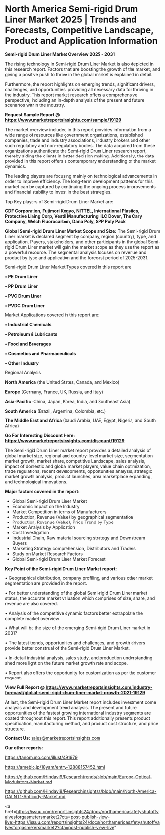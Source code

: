 # North America Semi-rigid Drum Liner Market 2025 | Trends and Forecasts, Competitive Landscape, Product and Application Information

<Strong> Semi-rigid Drum Liner Market Overview 2025 - 2031</strong>

The rising technology in Semi-rigid Drum Liner Market is also depicted in this research report. Factors that are boosting the growth of the market, and giving a positive push to thrive in the global market is explained in detail.

Furthermore, the report highlights on emerging trends, significant drivers, challenges, and opportunities, providing all necessary data for thriving in the industry. This report market research offers a comprehensive perspective, including an in-depth analysis of the present and future scenarios within the industry.

<strong>Request Sample Report @ <a href=https://www.marketreportsinsights.com/sample/19129>https://www.marketreportsinsights.com/sample/19129</a></strong>

The market overview included in this report provides information from a wide range of resources like government organizations, established companies, trade and industry associations, industry brokers and other such regulatory and non-regulatory bodies. The data acquired from these organizations authenticate the Semi-rigid Drum Liner research report, thereby aiding the clients in better decision making. Additionally, the data provided in this report offers a contemporary understanding of the market dynamics.

The leading players are focusing mainly on technological advancements in order to improve efficiency. The long-term development patterns for this market can be captured by continuing the ongoing process improvements and financial stability to invest in the best strategies.

Top Key players of Semi-rigid Drum Liner Market are:

<strong>CDF Corporation, Fujimori Kogyo, NITTEL, International Plastics, Protective Lining Corp, Vestil Manufacturing, ILC Dover, The Cary Company, Welch Fluorocarbon, Dana Poly, SPP Poly Pack</strong>

<strong><b>Global Semi-rigid Drum Liner Market Scope and Size:</b></strong>
The Semi-rigid Drum Liner market is declared segment by company, region (country), type, and application. Players, stakeholders, and other participants in the global Semi-rigid Drum Liner market will gain the market scope as they use the report as a powerful resource. The segmental analysis focuses on revenue and product by type and application and the forecast period of 2025-2031.

Semi-rigid Drum Liner Market Types covered in this report are:

<strong>• PE Drum Liner

• PP Drum Liner

• PVC Drum Liner

• PVDC Drum Liner</strong>

Market Applications covered in this report are:

<strong>• Industrial Chemicals

• Petroleum & Lubricants

• Food and Beverages

• Cosmetics and Pharmaceuticals

• Other Industry</strong> 

Regional Analysis

<strong>North America</strong> (the United States, Canada, and Mexico)

<strong>Europe</strong> (Germany, France, UK, Russia, and Italy)

<strong>Asia-Pacific</strong> (China, Japan, Korea, India, and Southeast Asia)

<strong>South America</strong> (Brazil, Argentina, Colombia, etc.)

<strong>The Middle East and Africa</strong> (Saudi Arabia, UAE, Egypt, Nigeria, and South Africa)

<strong>Go For Interesting Discount Here: <a href=https://www.marketreportsinsights.com/discount/19129>https://www.marketreportsinsights.com/discount/19129</a></strong>

The Semi-rigid Drum Liner market report provides a detailed analysis of global market size, regional and country-level market size, segmentation market growth, market share, competitive Landscape, sales analysis, impact of domestic and global market players, value chain optimization, trade regulations, recent developments, opportunities analysis, strategic market growth analysis, product launches, area marketplace expanding, and technological innovations.

<strong><b>Major factors covered in the report:</b></strong>
<ul>
  <li>Global Semi-rigid Drum Liner Market </li>
  <li>Economic Impact on the Industry</li>
  <li>Market Competition in terms of Manufacturers</li>
  <li>Production, Revenue (Value) by geographical segmentation</li>
  <li>Production, Revenue (Value), Price Trend by Type</li>
  <li>Market Analysis by Application</li>
  <li>Cost Investigation</li>
  <li>Industrial Chain, Raw material sourcing strategy and Downstream Buyers</li>
  <li>Marketing Strategy comprehension, Distributors and Traders</li>
  <li>Study on Market Research Factors</li>
  <li>Global Semi-rigid Drum Liner Market Forecast</li>
</ul>

<strong><b>Key Point of the Semi-rigid Drum Liner Market report:</b></strong>

• Geographical distribution, company profiling, and various other market segmentation are provided in the report.

• For better understanding of the global Semi-rigid Drum Liner market status, the accurate market valuation which comprises of size, share, and revenue are also covered.

• Analysis of the competitive dynamic factors better extrapolate the complete market overview

• What will be the size of the emerging Semi-rigid Drum Liner market in 2031?

• The latest trends, opportunities and challenges, and growth drivers provide better construal of the Semi-rigid Drum Liner Market.

• In-detail industrial analysis, sales study, and production understanding shed more light on the future market growth rate and scope.

• Report also offers the opportunity for customization as per the customer request.

<strong><b>View Full Report @ <a href=https://www.marketreportsinsights.com/industry-forecast/global-semi-rigid-drum-liner-market-growth-2021-19129>https://www.marketreportsinsights.com/industry-forecast/global-semi-rigid-drum-liner-market-growth-2021-19129</a></b></strong>


At last, the Semi-rigid Drum Liner Market report includes investment come analysis and development trend analysis. The present and future opportunities of the fastest growing international industry segments are coated throughout this report. This report additionally presents product specification, manufacturing method, and product cost structure, and price structure.

<strong>Contact Us:</strong>
sales@marketreportsinsights.com

<strong>Our other reports:</strong>

<a href=https://tanomuno.com/illust/491979>https://tanomuno.com/illust/491979</a>

<a href=https://ameblo.jp/18yam/entry-12888157452.html>https://ameblo.jp/18yam/entry-12888157452.html</a>

<a href=https://github.com/Hindavi9/Researchtrends/blob/main/Europe-Optical-Modulators-Market.md>https://github.com/Hindavi9/Researchtrends/blob/main/Europe-Optical-Modulators-Market.md</a>

<a href=https://github.com/Hindavi8/Researchinsightss/blob/main/North-America-GALNT1-Antibody-Market.md>https://github.com/Hindavi8/Researchinsightss/blob/main/North-America-GALNT1-Antibody-Market.md</a>

<a href=https://issuu.com/reportsinsights24/docs/northamericasafetyshutoffvalvesforgasmetersmarket2?cta=post-publish-view-live>https://issuu.com/reportsinsights24/docs/northamericasafetyshutoffvalvesforgasmetersmarket2?cta=post-publish-view-live</a>"
